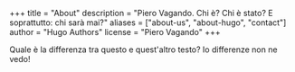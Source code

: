 +++
title = "About"
description = "Piero Vagando. Chi è? Chi è stato? E soprattutto: chi sarà mai?"
aliases = ["about-us", "about-hugo", "contact"]
author = "Hugo Authors"
license = "Piero Vagando"
+++

Quale è la differenza tra questo e quest'altro testo? Io differenze non ne vedo!